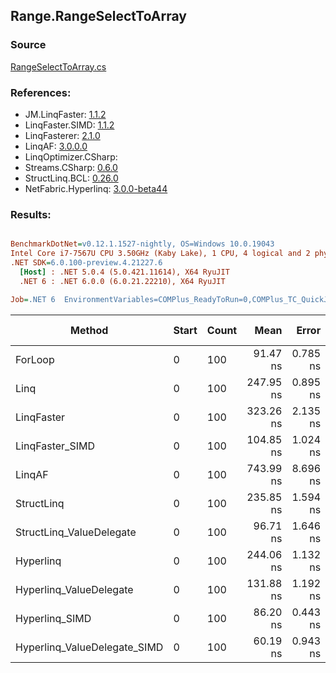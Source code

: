 ﻿## Range.RangeSelectToArray

### Source
[RangeSelectToArray.cs](../LinqBenchmarks/Range/RangeSelectToArray.cs)

### References:
- JM.LinqFaster: [1.1.2](https://www.nuget.org/packages/JM.LinqFaster/1.1.2)
- LinqFaster.SIMD: [1.1.2](https://www.nuget.org/packages/LinqFaster.SIMD/1.0.3)
- LinqFasterer: [2.1.0](https://www.nuget.org/packages/LinqFasterer/2.1.0)
- LinqAF: [3.0.0.0](https://www.nuget.org/packages/LinqAF/3.0.0.0)
- LinqOptimizer.CSharp: [](https://www.nuget.org/packages/LinqOptimizer.CSharp/)
- Streams.CSharp: [0.6.0](https://www.nuget.org/packages/Streams.CSharp/0.6.0)
- StructLinq.BCL: [0.26.0](https://www.nuget.org/packages/StructLinq/0.26.0)
- NetFabric.Hyperlinq: [3.0.0-beta44](https://www.nuget.org/packages/NetFabric.Hyperlinq/3.0.0-beta44)

### Results:
``` ini

BenchmarkDotNet=v0.12.1.1527-nightly, OS=Windows 10.0.19043
Intel Core i7-7567U CPU 3.50GHz (Kaby Lake), 1 CPU, 4 logical and 2 physical cores
.NET SDK=6.0.100-preview.4.21227.6
  [Host] : .NET 5.0.4 (5.0.421.11614), X64 RyuJIT
  .NET 6 : .NET 6.0.0 (6.0.21.22210), X64 RyuJIT

Job=.NET 6  EnvironmentVariables=COMPlus_ReadyToRun=0,COMPlus_TC_QuickJitForLoops=1,COMPlus_TieredPGO=1  Runtime=.NET 6.0  

```
|                       Method | Start | Count |      Mean |    Error |   StdDev | Ratio | RatioSD |  Gen 0 | Gen 1 | Gen 2 | Allocated |
|----------------------------- |------ |------ |----------:|---------:|---------:|------:|--------:|-------:|------:|------:|----------:|
|                      ForLoop |     0 |   100 |  91.47 ns | 0.785 ns | 0.696 ns |  1.00 |    0.00 | 0.2027 |     - |     - |     424 B |
|                         Linq |     0 |   100 | 247.95 ns | 0.895 ns | 0.794 ns |  2.71 |    0.02 | 0.2446 |     - |     - |     512 B |
|                   LinqFaster |     0 |   100 | 323.26 ns | 2.135 ns | 1.997 ns |  3.53 |    0.03 | 0.4053 |     - |     - |     848 B |
|              LinqFaster_SIMD |     0 |   100 | 104.85 ns | 1.024 ns | 0.908 ns |  1.15 |    0.01 | 0.4054 |     - |     - |     848 B |
|                       LinqAF |     0 |   100 | 743.99 ns | 8.696 ns | 7.262 ns |  8.13 |    0.10 | 0.7534 |     - |     - |   1,576 B |
|                   StructLinq |     0 |   100 | 235.85 ns | 1.594 ns | 1.331 ns |  2.58 |    0.02 | 0.2294 |     - |     - |     480 B |
|     StructLinq_ValueDelegate |     0 |   100 |  96.71 ns | 1.646 ns | 1.459 ns |  1.06 |    0.02 | 0.2027 |     - |     - |     424 B |
|                    Hyperlinq |     0 |   100 | 244.06 ns | 1.132 ns | 0.945 ns |  2.67 |    0.02 | 0.2027 |     - |     - |     424 B |
|      Hyperlinq_ValueDelegate |     0 |   100 | 131.88 ns | 1.192 ns | 1.115 ns |  1.44 |    0.02 | 0.2027 |     - |     - |     424 B |
|               Hyperlinq_SIMD |     0 |   100 |  86.20 ns | 0.443 ns | 0.393 ns |  0.94 |    0.01 | 0.2027 |     - |     - |     424 B |
| Hyperlinq_ValueDelegate_SIMD |     0 |   100 |  60.19 ns | 0.943 ns | 0.882 ns |  0.66 |    0.01 | 0.2027 |     - |     - |     424 B |
